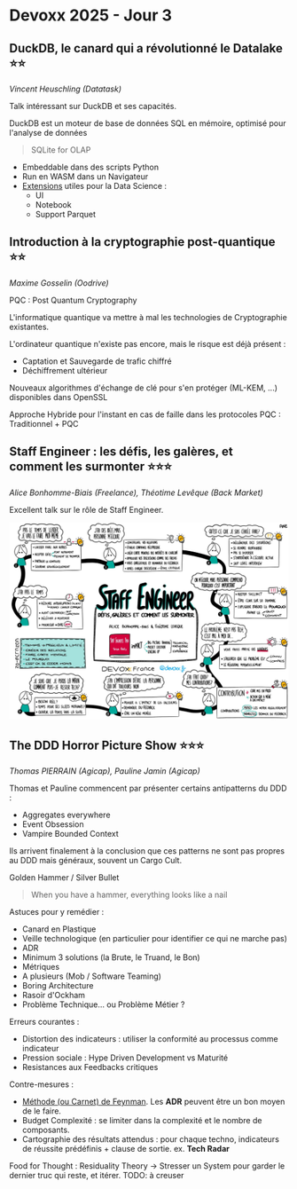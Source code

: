 # Devoxx 2025 - Jour 3

## DuckDB, le canard qui a révolutionné le Datalake ⭐⭐

*Vincent Heuschling (Datatask)*

Talk intéressant sur DuckDB et ses capacités.

DuckDB est un moteur de base de données SQL en mémoire, optimisé pour l'analyse de données

> SQLite for OLAP

- Embeddable dans des scripts Python
- Run en WASM dans un Navigateur
- [Extensions][duck_db_extensions] utiles pour la Data Science :
  - UI
  - Notebook
  - Support Parquet

[duck_db_extensions]: https://duckdb.org/docs/stable/extensions/core_extensions

## Introduction à la cryptographie post-quantique ⭐⭐

*Maxime Gosselin (Oodrive)*

PQC : Post Quantum Cryptography

L'informatique quantique va mettre à mal les technologies de Cryptographie existantes.

L'ordinateur quantique n'existe pas encore, mais le risque est déjà présent :
- Captation et Sauvegarde de trafic chiffré
- Déchiffrement ultérieur

Nouveaux algorithmes d'échange de clé pour s'en protéger (ML-KEM, ...) disponibles dans OpenSSL

Approche Hybride pour l'instant en cas de faille dans les protocoles PQC : Traditionnel + PQC

## Staff Engineer : les défis, les galères, et comment les surmonter ⭐⭐⭐

*Alice Bonhomme-Biais (Freelance), Théotime Levêque (Back Market)*

Excellent talk sur le rôle de Staff Engineer.

![Staff Enginner summary](../assets/staff_engineer-visual_summary.jpeg)

## The DDD Horror Picture Show ⭐⭐⭐

*Thomas PIERRAIN (Agicap), Pauline Jamin (Agicap)*

Thomas et Pauline commencent par présenter certains antipatterns du DDD :
 - Aggregates everywhere
 - Event Obsession
 - Vampire Bounded Context

Ils arrivent finalement à la conclusion que ces patterns ne sont pas propres au DDD mais généraux, souvent un Cargo Cult.

Golden Hammer / Silver Bullet

> When you have a hammer, everything looks like a nail

Astuces pour y remédier :
 - Canard en Plastique
 - Veille technologique (en particulier pour identifier ce qui ne marche pas)
 - ADR
 - Minimum 3 solutions (la Brute, le Truand, le Bon)
 - Métriques
 - A plusieurs (Mob / Software Teaming)
 - Boring Architecture
 - Rasoir d'Ockham
 - Problème Technique… ou Problème Métier ?

Erreurs courantes :
 - Distortion des indicateurs : utiliser la conformité au processus comme indicateur
 - Pression sociale : Hype Driven Development vs Maturité
 - Resistances aux Feedbacks critiques

Contre-mesures :
 - [Méthode (ou Carnet) de Feynman][method_feynman]. Les **ADR** peuvent être un bon moyen de le faire.
 - Budget Complexité : se limiter dans la complexité et le nombre de composants.
 - Cartographie des résultats attendus : pour chaque techno, indicateurs de réussite prédéfinis + clause de sortie. ex. **Tech Radar**

Food for Thought : Residuality Theory -> Stresser un System pour garder le dernier truc qui reste, et itérer.
TODO: à creuser


[method_feynman]: https://www.prepa-dalloz.fr/conseils/methodologie/la-methode-feynman-ou-methode-de-la-feuille-blanche